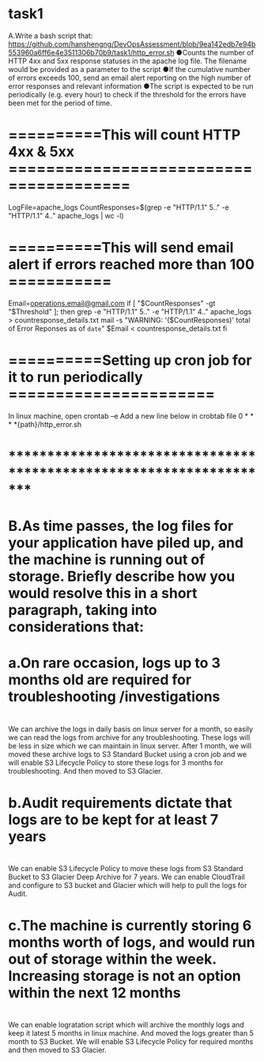 # task1
A.Write   a   bash   script   that:  https://github.com/hanshengng/DevOpsAssessment/blob/9ea142edb7e94b553960a6ff6e4e3511306b70b9/task1/http_error.sh
●Counts   the   number   of   HTTP   4xx   and   5xx   response   statuses   in   the   apache log   file.   The   filename   would   be   provided   as   a   parameter   to   the   script 
●If   the   cumulative   number   of   errors   exceeds   100,   send   an   email   alert reporting   on   the   high   number   of   error   responses   and   relevant   information 
●The   script   is   expected   to   be   run   periodically   (e.g.   every   hour)   to   check   if the   threshold   for   the   errors   have   been   met   for   the   period   of   time.

# ==========This will count HTTP 4xx & 5xx =======================================
LogFile=apache_logs
CountResponses=$(grep -e "HTTP/1\.1\" 5.." -e "HTTP/1\.1\" 4.." apache_logs | wc -l)

# ==========This will send email alert if errors reached more than 100 ===========
Email=operations.email@gmail.com
if [ "$CountResponses" -gt "$Threshold" ]; then
    grep -e "HTTP/1\.1\" 5.." -e "HTTP/1\.1\" 4.." apache_logs > countresponse_details.txt
    mail -s "WARNING: '($CountResponses)' total of Error Reponses as of `date`" $Email < countresponse_details.txt
fi

# ==========Setting up cron job for it to run periodically ======================
In linux machine, open crontab –e
Add a new line below in crobtab file
0 * * * *{path}/http_error.sh

# *******************************************************************
# B.As   time   passes,   the   log   files   for   your   application   have   piled   up,   and   the   machine is   running   out   of   storage.   Briefly   describe   how   you   would   resolve   this   in   a   short paragraph,   taking   into   considerations   that: 
# a.On   rare   occasion,   logs   up   to   3   months   old   are   required   for   troubleshooting /investigations 
#
We can archive the logs in daily basis on linux server for a month, so easily we can read the logs from archive for any troubleshooting. These logs will be less in size which we can maintain in linux server.
After 1 month, we will moved these archive logs to S3 Standard Bucket using a cron job and we will enable S3 Lifecycle Policy to store these logs for 3 months for troubleshooting. 
And then moved to S3 Glacier. 
#
# b.Audit   requirements   dictate   that   logs   are   to   be   kept   for   at   least   7   years 
#
We can enable S3 Lifecycle Policy to move these logs from S3 Standard Bucket to S3 Glacier Deep Archive for 7 years. We can enable CloudTrail and configure to S3 bucket and Glacier which will help to pull the logs for Audit. 
#
# c.The   machine   is   currently   storing   6   months   worth   of   logs,   and   would   run out   of   storage   within   the   week.   Increasing   storage   is   not   an   option   within the   next   12   months
#
We can enable logratation script which will archive the monthly logs and keep it latest 5 months in linux machine. And moved the logs greater than 5 month to S3 Bucket. 
We will enable S3 Lifecycle Policy for required months and then moved to S3 Glacier. 
